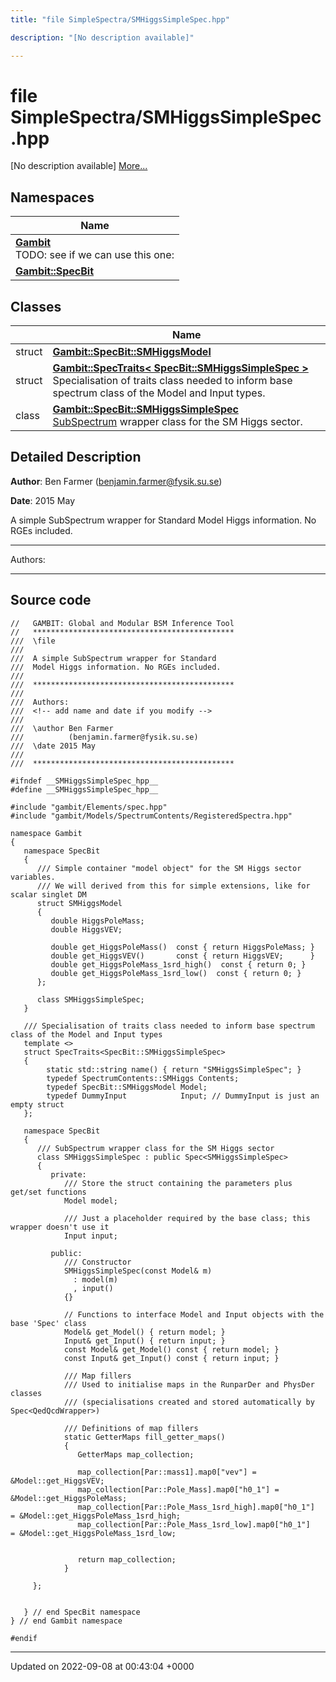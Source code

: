 ```yaml
---
title: "file SimpleSpectra/SMHiggsSimpleSpec.hpp"

description: "[No description available]"

---
```


# file SimpleSpectra/SMHiggsSimpleSpec.hpp

[No description available] [More...](#detailed-description)

## Namespaces

| Name           |
| -------------- |
| **[Gambit](/documentation/code/namespaces/namespacegambit/)** <br>TODO: see if we can use this one:  |
| **[Gambit::SpecBit](/documentation/code/namespaces/namespacegambit_1_1specbit/)**  |

## Classes

|                | Name           |
| -------------- | -------------- |
| struct | **[Gambit::SpecBit::SMHiggsModel](/documentation/code/classes/structgambit_1_1specbit_1_1smhiggsmodel/)**  |
| struct | **[Gambit::SpecTraits< SpecBit::SMHiggsSimpleSpec >](/documentation/code/classes/structgambit_1_1spectraits_3_01specbit_1_1smhiggssimplespec_01_4/)** <br>Specialisation of traits class needed to inform base spectrum class of the Model and Input types.  |
| class | **[Gambit::SpecBit::SMHiggsSimpleSpec](/documentation/code/classes/classgambit_1_1specbit_1_1smhiggssimplespec/)** <br>[SubSpectrum](/documentation/code/classes/classgambit_1_1subspectrum/) wrapper class for the SM Higgs sector.  |

## Detailed Description


**Author**: Ben Farmer ([benjamin.farmer@fysik.su.se](mailto:benjamin.farmer@fysik.su.se)) 

**Date**: 2015 May

A simple SubSpectrum wrapper for Standard Model Higgs information. No RGEs included.



------------------

Authors:



------------------




## Source code

```
//   GAMBIT: Global and Modular BSM Inference Tool
//   *********************************************
///  \file
///
///  A simple SubSpectrum wrapper for Standard
///  Model Higgs information. No RGEs included.
///
///  *********************************************
///
///  Authors:
///  <!-- add name and date if you modify -->
///
///  \author Ben Farmer
///          (benjamin.farmer@fysik.su.se)
///  \date 2015 May
///
///  *********************************************

#ifndef __SMHiggsSimpleSpec_hpp__
#define __SMHiggsSimpleSpec_hpp__

#include "gambit/Elements/spec.hpp"
#include "gambit/Models/SpectrumContents/RegisteredSpectra.hpp"

namespace Gambit
{
   namespace SpecBit
   {
      /// Simple container "model object" for the SM Higgs sector variables.
      /// We will derived from this for simple extensions, like for scalar singlet DM
      struct SMHiggsModel
      {
         double HiggsPoleMass;
         double HiggsVEV;

         double get_HiggsPoleMass()  const { return HiggsPoleMass; }
         double get_HiggsVEV()       const { return HiggsVEV;      }
         double get_HiggsPoleMass_1srd_high()  const { return 0; }
         double get_HiggsPoleMass_1srd_low()  const { return 0; }
      };

      class SMHiggsSimpleSpec;
   }

   /// Specialisation of traits class needed to inform base spectrum class of the Model and Input types
   template <>
   struct SpecTraits<SpecBit::SMHiggsSimpleSpec>
   {
        static std::string name() { return "SMHiggsSimpleSpec"; }
        typedef SpectrumContents::SMHiggs Contents;
        typedef SpecBit::SMHiggsModel Model;
        typedef DummyInput            Input; // DummyInput is just an empty struct
   };

   namespace SpecBit
   {
      /// SubSpectrum wrapper class for the SM Higgs sector
      class SMHiggsSimpleSpec : public Spec<SMHiggsSimpleSpec>
      {
         private:
            /// Store the struct containing the parameters plus get/set functions
            Model model;

            /// Just a placeholder required by the base class; this wrapper doesn't use it
            Input input;

         public:
            /// Constructor
            SMHiggsSimpleSpec(const Model& m)
              : model(m)
              , input()
            {}

            // Functions to interface Model and Input objects with the base 'Spec' class
            Model& get_Model() { return model; }
            Input& get_Input() { return input; }
            const Model& get_Model() const { return model; }
            const Input& get_Input() const { return input; }

            /// Map fillers
            /// Used to initialise maps in the RunparDer and PhysDer classes
            /// (specialisations created and stored automatically by Spec<QedQcdWrapper>)

            /// Definitions of map fillers
            static GetterMaps fill_getter_maps()
            {
               GetterMaps map_collection;

               map_collection[Par::mass1].map0["vev"] = &Model::get_HiggsVEV;
               map_collection[Par::Pole_Mass].map0["h0_1"] = &Model::get_HiggsPoleMass;
               map_collection[Par::Pole_Mass_1srd_high].map0["h0_1"]    = &Model::get_HiggsPoleMass_1srd_high;
               map_collection[Par::Pole_Mass_1srd_low].map0["h0_1"]    = &Model::get_HiggsPoleMass_1srd_low;


               return map_collection;
            }

     };


   } // end SpecBit namespace
} // end Gambit namespace

#endif
```


-------------------------------

Updated on 2022-09-08 at 00:43:04 +0000
